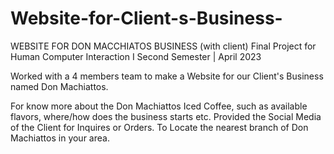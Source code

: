# Website-for-Client-s-Business-

WEBSITE FOR DON MACCHIATOS BUSINESS (with client)
Final Project for Human Computer Interaction I Second Semester | April 2023

Worked with a 4 members team to make a Website for our Client's Business named Don Machiattos.

For know more about the  Don Machiattos Iced Coffee, such as available flavors, where/how does the business starts etc.
Provided the Social Media of the Client for Inquires or Orders.
To Locate the nearest branch of Don Machiattos in your area.

